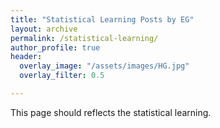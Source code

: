 ```yaml
---
title: "Statistical Learning Posts by EG"
layout: archive
permalink: /statistical-learning/
author_profile: true
header:
  overlay_image: "/assets/images/HG.jpg"
  overlay_filter: 0.5

---
```


This page should reflects the statistical learning.